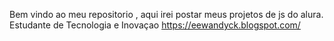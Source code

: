 Bem vindo ao meu repositorio , aqui irei postar meus projetos de js do alura.
Estudante de Tecnologia e Inovaçao
https://eewandyck.blogspot.com/
